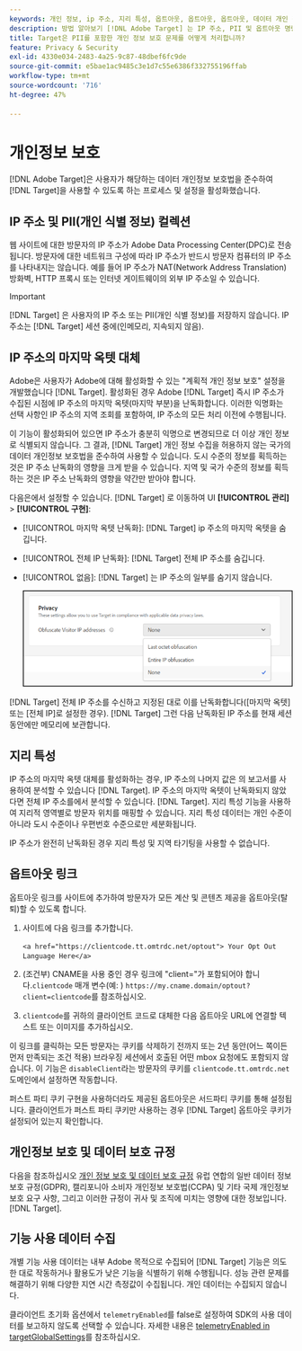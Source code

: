 ```yaml
---
keywords: 개인 정보, ip 주소, 지리 특성, 옵트아웃, 옵트아웃, 옵트아웃, 데이터 개인 정보, 정부 규정, 규정, gdpr, ccpa, 개인 정보, 개인 정보, PII
description: 방법 알아보기 [!DNL Adobe Target] 는 IP 주소, PII 및 옵트아웃 명령의 수집 및 처리를 포함하여 해당하는 데이터 개인정보 보호법을 준수합니다.
title: Target은 PII를 포함한 개인 정보 보호 문제를 어떻게 처리합니까?
feature: Privacy & Security
exl-id: 4330e034-2483-4a25-9c87-48dbef6fc9de
source-git-commit: e5bae1ac9485c3e1d7c55e6386f332755196ffab
workflow-type: tm+mt
source-wordcount: '716'
ht-degree: 47%

---
```


# 개인정보 보호

[!DNL Adobe Target]은 사용자가 해당하는 데이터 개인정보 보호법을 준수하여 [!DNL Target]을 사용할 수 있도록 하는 프로세스 및 설정을 활성화했습니다.

## IP 주소 및 PII(개인 식별 정보) 컬렉션

웹 사이트에 대한 방문자의 IP 주소가 Adobe Data Processing Center(DPC)로 전송됩니다. 방문자에 대한 네트워크 구성에 따라 IP 주소가 반드시 방문자 컴퓨터의 IP 주소를 나타내지는 않습니다. 예를 들어 IP 주소가 NAT(Network Address Translation) 방화벽, HTTP 프록시 또는 인터넷 게이트웨이의 외부 IP 주소일 수 있습니다.

>[!IMPORTANT]
>
>[!DNL Target] 은 사용자의 IP 주소 또는 PII(개인 식별 정보)를 저장하지 않습니다. IP 주소는 [!DNL Target] 세션 중에(인메모리, 지속되지 않음).

## IP 주소의 마지막 옥텟 대체

Adobe은 사용자가 Adobe에 대해 활성화할 수 있는 &quot;계획적 개인 정보 보호&quot; 설정을 개발했습니다 [!DNL Target]. 활성화된 경우 Adobe [!DNL Target] 즉시 IP 주소가 수집된 시점에 IP 주소의 마지막 옥텟(마지막 부분)을 난독화합니다. 이러한 익명화는 선택 사항인 IP 주소의 지역 조회를 포함하여, IP 주소의 모든 처리 이전에 수행됩니다.

이 기능이 활성화되어 있으면 IP 주소가 충분히 익명으로 변경되므로 더 이상 개인 정보로 식별되지 않습니다. 그 결과, [!DNL Target] 개인 정보 수집을 허용하지 않는 국가의 데이터 개인정보 보호법을 준수하여 사용할 수 있습니다. 도시 수준의 정보를 획득하는 것은 IP 주소 난독화의 영향을 크게 받을 수 있습니다. 지역 및 국가 수준의 정보를 획득하는 것은 IP 주소 난독화의 영향을 약간만 받아야 합니다.

다음은에서 설정할 수 있습니다. [!DNL Target] 로 이동하여 UI **[!UICONTROL 관리]** > **[!UICONTROL 구현]**:

* [!UICONTROL 마지막 옥텟 난독화]: [!DNL Target] ip 주소의 마지막 옥텟을 숨깁니다.
* [!UICONTROL 전체 IP 난독화]: [!DNL Target] 전체 IP 주소를 숨깁니다.
* [!UICONTROL 없음]: [!DNL Target] 는 IP 주소의 일부를 숨기지 않습니다.

  ![난독화-ip-options](assets/obfuscate-ip.png)

[!DNL Target] 전체 IP 주소를 수신하고 지정된 대로 이를 난독화합니다([마지막 옥텟] 또는 [전체 IP]로 설정한 경우). [!DNL Target] 그런 다음 난독화된 IP 주소를 현재 세션 동안에만 메모리에 보관합니다.

## 지리 특성

IP 주소의 마지막 옥텟 대체를 활성화하는 경우, IP 주소의 나머지 값은 의 보고서를 사용하여 분석할 수 있습니다 [!DNL Target]. IP 주소의 마지막 옥텟이 난독화되지 않았다면 전체 IP 주소를에서 분석할 수 있습니다. [!DNL Target]. 지리 특성 기능을 사용하여 지리적 영역별로 방문자 위치를 매핑할 수 있습니다. 지리 특성 데이터는 개인 수준이 아니라 도시 수준이나 우편번호 수준으로만 세분화됩니다.

IP 주소가 완전히 난독화된 경우 지리 특성 및 지역 타기팅을 사용할 수 없습니다.

## 옵트아웃 링크

옵트아웃 링크를 사이트에 추가하여 방문자가 모든 계산 및 콘텐츠 제공을 옵트아웃(탈퇴)할 수 있도록 합니다.

1. 사이트에 다음 링크를 추가합니다.

   `<a href="https://clientcode.tt.omtrdc.net/optout"> Your Opt Out Language Here</a>`

1. (조건부) CNAME을 사용 중인 경우 링크에 &quot;client=&quot;가 포함되어야 합니다.`clientcode` 매개 변수(예: )
   `https://my.cname.domain/optout?client=clientcode`를 참조하십시오.

1. `clientcode`를 귀하의 클라이언트 코드로 대체한 다음 옵트아웃 URL에 연결할 텍스트 또는 이미지를 추가하십시오.

이 링크를 클릭하는 모든 방문자는 쿠키를 삭제하기 전까지 또는 2년 동안(어느 쪽이든 먼저 만족되는 조건 적용) 브라우징 세션에서 호출된 어떤 mbox 요청에도 포함되지 않습니다. 이 기능은 `disableClient`라는 방문자의 쿠키를 `clientcode.tt.omtrdc.net` 도메인에서 설정하면 작동합니다.

퍼스트 파티 쿠키 구현을 사용하더라도 제공된 옵트아웃은 서드파티 쿠키를 통해 설정됩니다. 클라이언트가 퍼스트 파티 쿠키만 사용하는 경우 [!DNL Target] 옵트아웃 쿠키가 설정되어 있는지 확인합니다.

## 개인정보 보호 및 데이터 보호 규정

다음을 참조하십시오 [개인 정보 보호 및 데이터 보호 규정](/help/dev/before-implement/privacy/cmp-privacy-and-general-data-protection-regulation.md) 유럽 연합의 일반 데이터 정보 보호 규정(GDPR), 캘리포니아 소비자 개인정보 보호법(CCPA) 및 기타 국제 개인정보 보호 요구 사항, 그리고 이러한 규정이 귀사 및 조직에 미치는 영향에 대한 정보입니다. [!DNL Target].

## 기능 사용 데이터 수집

개별 기능 사용 데이터는 내부 Adobe 목적으로 수집되어 [!DNL Target] 기능은 의도한 대로 작동하거나 활용도가 낮은 기능을 식별하기 위해 수행됩니다. 성능 관련 문제를 해결하기 위해 다양한 지연 시간 측정값이 수집됩니다. 개인 데이터는 수집되지 않습니다.

클라이언트 초기화 옵션에서 `telemetryEnabled`를 false로 설정하여 SDK의 사용 데이터를 보고하지 않도록 선택할 수 있습니다. 자세한 내용은 [telemetryEnabled in targetGlobalSettings](/help/dev/implement/client-side/atjs/atjs-functions/targetglobalsettings.md#telemetryenabled)를 참조하십시오.
